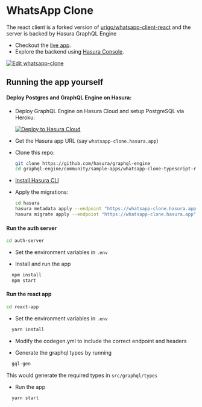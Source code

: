 # WhatsApp Clone
The react client is a forked version of [urigo/whatsapp-client-react](https://github.com/Urigo/WhatsApp-Clone-Client-React) and the server is backed by Hasura GraphQL Engine

- Checkout the [live app](https://whatsapp-clone.demo.hasura.app/).
- Explore the backend using [Hasura
  Console](https://whatsapp-clone.hasura.app/console).

[![Edit whatsapp-clone](https://codesandbox.io/static/img/play-codesandbox.svg)](https://codesandbox.io/s/github/hasura/graphql-engine/tree/master/community/sample-apps/whatsapp-clone-typescript-react/react-app?fontsize=14)

## Running the app yourself

#### Deploy Postgres and GraphQL Engine on Hasura:

- Deploy GraphQL Engine on Hasura Cloud and setup PostgreSQL via Heroku:
  
  [![Deploy to Hasura Cloud](https://graphql-engine-cdn.hasura.io/img/deploy_to_hasura.png)](https://cloud.hasura.io/)

- Get the Hasura app URL (say `whatsapp-clone.hasura.app`)

- Clone this repo:
  ```bash
  git clone https://github.com/hasura/graphql-engine
  cd graphql-engine/community/sample-apps/whatsapp-clone-typescript-react
  ```
- [Install Hasura CLI](https://hasura.io/docs/latest/graphql/core/hasura-cli/install-hasura-cli.html)
- Apply the migrations:
  ```bash
  cd hasura 
  hasura metadata apply --endpoint "https://whatsapp-clone.hasura.app"
  hasura migrate apply --endpoint "https://whatsapp-clone.hasura.app"
  ```

#### Run the auth server

  ```bash
  cd auth-server
  ```

- Set the environment variables in `.env`

- Install and run the app

```bash
  npm install
  npm start
```

#### Run the react app

  ```bash
  cd react-app
  ```

- Set the environment variables in `.env`

```bash
  yarn install
```

- Modify the codegen.yml to include the correct endpoint and headers

- Generate the graphql types by running

```bash
  gql-gen
```
This would generate the required types in `src/graphql/types`

- Run the app

```bash
  yarn start
```
